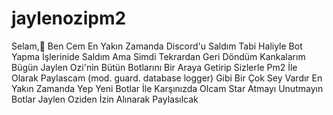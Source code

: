# jaylenozipm2
Selam,👋 Ben Cem En Yakın Zamanda Discord'u Saldım Tabi Haliyle Bot Yapma İşlerinide Saldım Ama Simdi Tekrardan Geri Döndüm Kankalarım Bügün Jaylen Ozi'nin Bütün Botlarını Bir Araya Getirip Sizlerle Pm2 İle Olarak Paylascam (mod. guard. database logger) Gibi Bir Çok Sey Vardır En Yakın Zamanda Yep Yeni Botlar İle Karşınızda Olcam Star Atmayı Unutmayın Botlar Jaylen Oziden İzin Alınarak Paylasılcak 
